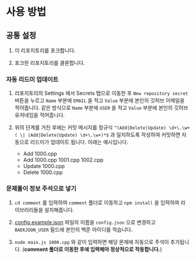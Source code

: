 # 사용 방법
## 공통 설정
1. 이 리포지토리를 포크합니다.

1. 포크한 리포지토리를 클론합니다.

### 자동 리드미 업데이트

1. 리포지토리의 Settings 에서 Secrets 탭으로 이동한 후 `New repository secret` 버튼을 누르고 `Name` 부분에 `EMAIL` 을 적고 `Value` 부분에 본인의 깃허브 이메일을 적어줍니다. 같은 방식으로 `Name` 부분에 `USER` 을 적고 `Value` 부분에 본인의 깃허브 유저네임을 적어줍니다.

1. 위의 단계를 거친 후에는 커밋 메시지를 정규식 `^(Add|Delete|Update) \d+\.\w+( \| (Add|Delete|Update) \d+\.\w+)*$` 과 일치하도록 작성하여 커밋하면 자동으로 리드미가 업데이트 됩니다. 아래는 예시입니다.
    - Add 1000.cpp
    - Add 1000.cpp 1001.cpp 1002.cpp
    - Update 1000.cpp
    - Delete 1000.cpp

### 문제풀이 정보 주석으로 넣기

1. `cd comment` 를 입력하여 `comment` 폴더로 이동하고 `npm install` 을 입력하여 라이브러리들을 설치해줍니다.

1. [config.example.json](comment/config.example.json) 파일의 이름을 `config.json` 으로 변경하고 `BAEKJOON_USER` 필드에 본인의 백준 아이디를 적습니다.

1. `node main.js 1000.cpp` 와 같이 입력하면 해당 문제에 자동으로 주석이 추가됩니다. (**comment 폴더로 이동한 후에 입력해야 정상적으로 작동합니다.**)